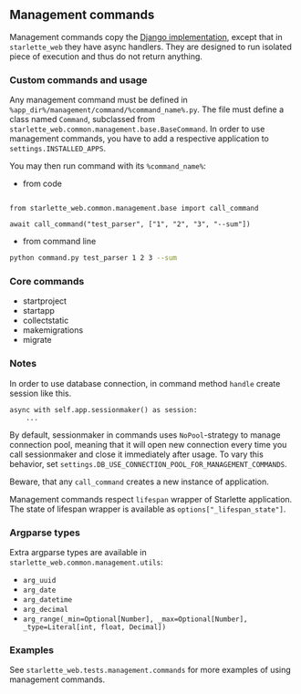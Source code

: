 ## Management commands

Management commands copy the [Django implementation](https://docs.djangoproject.com/en/4.1/howto/custom-management-commands/), 
except that in `starlette_web` they have async handlers. They are designed to run isolated piece of execution
and thus do not return anything.

### Custom commands and usage

Any management command must be defined in `%app_dir%/management/command/%command_name%.py`.
The file must define a class named `Command`, subclassed from `starlette_web.common.management.base.BaseCommand`.
In order to use management commands, you have to add a respective application to `settings.INSTALLED_APPS`.

You may then run command with its `%command_name%`: 

- from code

```python3

from starlette_web.common.management.base import call_command

await call_command("test_parser", ["1", "2", "3", "--sum"])
```

- from command line

```bash
python command.py test_parser 1 2 3 --sum
```

### Core commands

- startproject
- startapp
- collectstatic
- makemigrations
- migrate

### Notes

In order to use database connection, in command method `handle` create session like this.

```python3
async with self.app.sessionmaker() as session:
    ...
```

By default, sessionmaker in commands uses `NoPool`-strategy to manage connection pool, meaning that
it will open new connection every time you call sessionmaker and close it immediately after usage.
To vary this behavior, set `settings.DB_USE_CONNECTION_POOL_FOR_MANAGEMENT_COMMANDS`.

Beware, that any `call_command` creates a new instance of application.

Management commands respect `lifespan` wrapper of Starlette application. 
The state of lifespan wrapper is available as `options["_lifespan_state"]`.

### Argparse types

Extra argparse types are available in `starlette_web.common.management.utils`:

- `arg_uuid`
- `arg_date`
- `arg_datetime`
- `arg_decimal`
- `arg_range(_min=Optional[Number], _max=Optional[Number], _type=Literal[int, float, Decimal])`

### Examples

See `starlette_web.tests.management.commands` for more examples of using management commands.
